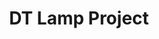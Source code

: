 ---
layout: post
title: DT Lamp Project
description: >
  A page showing how regular markdown content is styled in Hydejack.
image: /assets/img/projects/3Dprinter/first_assembly.jpg
sitemap: false
---